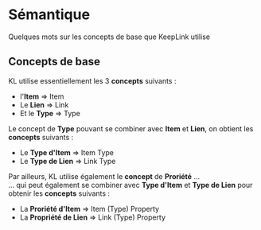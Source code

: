 Sémantique
==

Quelques mots sur les concepts de base que KeepLink utilise

Concepts de base
-
KL utilise essentiellement les 3 __concepts__ suivants : 
* l'__Item__ => Item
* Le __Lien__ => Link
* Et le __Type__ => Type

Le concept de __Type__ pouvant se combiner avec __Item__ et __Lien__, on obtient les __concepts__  suivants : 
* Le __Type d'Item__ => Item Type
* Le __Type de Lien__ => Link Type


Par ailleurs, KL utilise également le __concept__ de __Proriété__ ...   
... qui peut également se combiner avec __Type d'Item__ et __Type de Lien__ pour obtenir les __concepts__ suivants :
* La __Proriété d'Item__ => Item (Type) Property
* La __Propriété de Lien__ => Link (Type) Property

